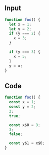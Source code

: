 
## Input

```javascript
function foo() {
  let x = 1;
  let y = 2;
  if (y === 2) {
    x = 3;
  }

  if (y === 3) {
    x = 5;
  }
  y = x;
}

```

## Code

```javascript
function foo() {
  const x = 1;
  const y = 2;
  2;
  true;

  const x$0 = 3;
  3;
  false;

  const y$1 = x$0;
}

```
      